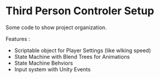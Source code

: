 # Third Person Controler Setup

Some code to show project organization.

Features :
- Scriptable object for Player Settings (like wlking speed)
- State Machine with Blend Trees for Animations
- State Machine Behviors 
- Input system with Unity Events
